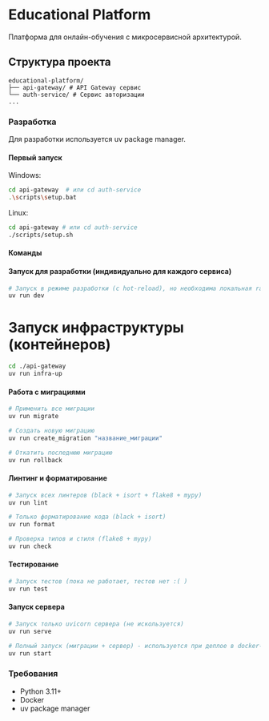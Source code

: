 # Educational Platform

Платформа для онлайн-обучения с микросервисной архитектурой.

## Структура проекта
```
educational-platform/
├── api-gateway/ # API Gateway сервис
└── auth-service/ # Сервис авторизации
...
```

### Разработка
Для разработки используется uv package manager.


#### Первый запуск

Windows:
```bash
cd api-gateway  # или cd auth-service
.\scripts\setup.bat
```
Linux:
```bash
cd api-gateway # или cd auth-service
./scripts/setup.sh
```
#### Команды

#### Запуск для разработки (индивидуально для каждого сервиса)
```bash
# Запуск в режиме разработки (с hot-reload), но необходима локальная rabbitmq, иначе выпадет ошибка
uv run dev
```
# Запуск инфраструктуры (контейнеров)
```bash
cd ./api-gateway
uv run infra-up
```

#### Работа с миграциями
```bash
# Применить все миграции
uv run migrate

# Создать новую миграцию
uv run create_migration "название_миграции"

# Откатить последнюю миграцию
uv run rollback
```

#### Линтинг и форматирование
```bash
# Запуск всех линтеров (black + isort + flake8 + mypy)
uv run lint

# Только форматирование кода (black + isort)
uv run format

# Проверка типов и стиля (flake8 + mypy)
uv run check
```

#### Тестирование
```bash
# Запуск тестов (пока не работает, тестов нет :( )
uv run test
```

#### Запуск сервера
```bash
# Запуск только uvicorn сервера (не искользуется)
uv run serve

# Полный запуск (миграции + сервер) - используется при деплое в docker-entrypoint.sh
uv run start
```

### Требования
- Python 3.11+
- Docker
- uv package manager